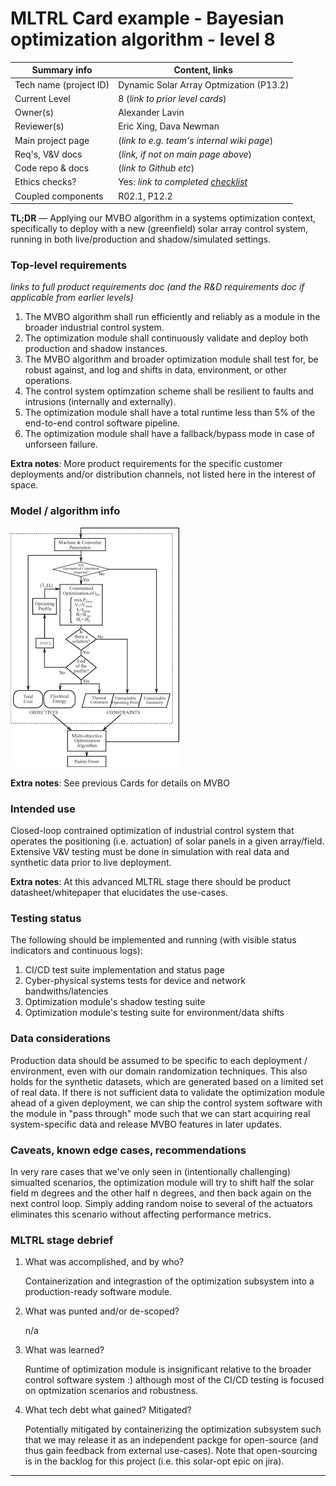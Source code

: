 # MLTRL Card example - Bayesian optimization algorithm - level 8

| Summary info        | Content, links       |
| -------------------------- | ------------- |
| Tech name (project ID)  | Dynamic Solar Array Optmization (P13.2) |
| Current Level           | 8 (*link to prior level cards*) |
| Owner(s)                | Alexander Lavin                           |
| Reviewer(s)             | Eric Xing, Dava Newman                    |
| Main project page       | (*link to e.g. team's internal wiki page*)   |
| Req's, V&V docs         | (*link, if not on main page above*)   |
| Code repo & docs        | (*link to Github etc*)   |
| Ethics checks?          | Yes: *link to completed [checklist](../ethics_checklist.md)*   |
| Coupled components      | R02.1, P12.2         |


**TL;DR** — Applying our MVBO algorithm in a systems optimization context, specifically to deploy with a new (greenfield) solar array control system, running in both live/production and shadow/simulated settings.


### Top-level requirements

*links to full product requirements doc (and the R&D requirements doc if applicable from earlier levels)*

1. The MVBO algorithm shall run efficiently and reliably as a module in the broader industrial control system.
2. The optimization module shall continuously validate and deploy both production and shadow instances.
3. The MVBO algorithm and broader optimization module shall test for, be robust against, and log and shifts in data, environment, or other operations.
4. The control system optimzation scheme shall be resilient to faults and intrusions (internally and externally).
5. The optimization module shall have a total runtime less than 5% of the end-to-end control software pipeline.
6. The optimization module shall have a fallback/bypass mode in case of unforseen failure.

**Extra notes**: More product requirements for the specific customer deployments and/or distribution channels, not listed here in the interest of space.


### Model / algorithm info


![Alt text](example-BO-flowchart.png?raw=true "Solar array optimization flowchart")


**Extra notes**: See previous Cards for details on MVBO


### Intended use

Closed-loop contrained optimization of industrial control system that operates the positioning (i.e. actuation) of solar panels in a given array/field. Extensive V&V testing must be done in simulation with real data and synthetic data prior to live deployment.

**Extra notes**: At this advanced MLTRL stage there should be product datasheet/whitepaper that elucidates the use-cases.

### Testing status

The following should be implemented and running (with visible status indicators and continuous logs):

1. CI/CD test suite implementation and status page
2. Cyber-physical systems tests for device and network bandwiths/latencies
3. Optimization module's shadow testing suite
4. Optimization module's testing suite for environment/data shifts


### Data considerations

Production data should be assumed to be specific to each deployment / environment, even with our domain randomization techniques. This also holds for the synthetic datasets, which are generated based on a limited set of real data.
If there is not sufficient data to validate the optimization module ahead of a given deployment, we can ship the control system software with the module in "pass through" mode such that we can start acquiring real system-specific data and release MVBO features in later updates.

### Caveats, known edge cases, recommendations

In very rare cases that we've only seen in (intentionally challenging) simualted scenarios, the optimization module will try to shift half the solar field m degrees and the other half n degrees, and then back again on the next control loop. Simply adding random noise to several of the actuators eliminates this scenario without affecting performance metrics.

### MLTRL stage debrief

<!-- Succinct summary of stage progress – please respond to each question, link to extended material if needed... -->

1. What was accomplished, and by who?

    Containerization and integrastion of the optimization subsystem into a production-ready software module.

2. What was punted and/or de-scoped?

    n/a

3. What was learned?

    Runtime of optimization module is insignificant relative to the broader control software system :) although most of the CI/CD testing is focused on optmization scenarios and robustness.

4. What tech debt what gained? Mitigated?

    Potentially mitigated by containerizing the optimization subsystem such that we may release it as an independent packge for open-source (and thus gain feedback from external use-cases). Note that open-sourcing is in the backlog for this project (i.e. this solar-opt epic on jira).

---
